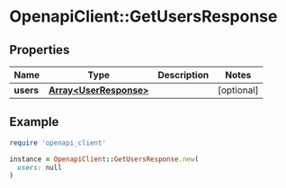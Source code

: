 # OpenapiClient::GetUsersResponse

## Properties

| Name | Type | Description | Notes |
| ---- | ---- | ----------- | ----- |
| **users** | [**Array&lt;UserResponse&gt;**](UserResponse.md) |  | [optional] |

## Example

```ruby
require 'openapi_client'

instance = OpenapiClient::GetUsersResponse.new(
  users: null
)
```

